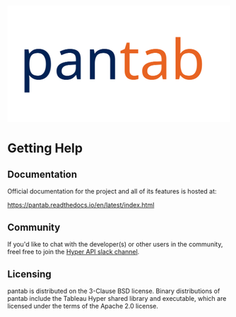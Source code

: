 ![pantab logo](./misc/pantab_logo.svg)

# Getting Help

## Documentation
Official documentation for the project and all of its features is hosted at:

https://pantab.readthedocs.io/en/latest/index.html

## Community

If you'd like to chat with the developer(s) or other users in the community, freel free to join the [Hyper API slack channel](https://join.slack.com/t/tableau-datadev/shared_invite/zt-1q4rrimsh-lHHKzrhid1MR4aMOkrnAFQ).


## Licensing

pantab is distributed on the 3-Clause BSD license. Binary distributions of pantab include the Tableau Hyper shared library and executable, which are licensed under the terms of the Apache 2.0 license.
